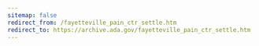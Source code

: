 ```yaml
---
sitemap: false 
redirect_from: /fayetteville_pain_ctr_settle.htm 
redirect_to: https://archive.ada.gov/fayetteville_pain_ctr_settle.htm 
---
```

